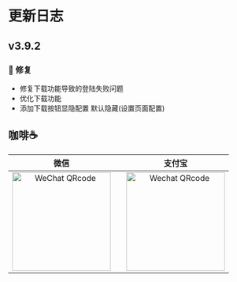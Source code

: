 # 更新日志

## v3.9.2

### 🐞 修复
- 修复下载功能导致的登陆失败问题
- 优化下载功能
- 添加下载按钮显隐配置 默认隐藏(设置页面配置)

## 咖啡☕️
|                                        微信                                 |       |                                       支付宝                                       |
| :--------------------------------------------------------------------------------: | :--------------------------------------------------------------------------------: | :--------------------------------------------------------------------------------: |
| <img src="https://www.ghproxy.cn/https://raw.githubusercontent.com/algerkong/AlgerMusicPlayer/dev_electron/src/renderer/assets/wechat.png" alt="WeChat QRcode" width=200>|           | <img src="https://www.ghproxy.cn/https://raw.githubusercontent.com/algerkong/AlgerMusicPlayer/dev_electron/src/renderer/assets/alipay.png" alt="Wechat QRcode" width=200> |